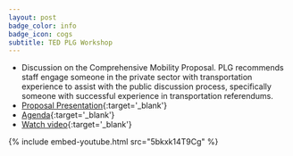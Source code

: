 ```yaml
---
layout: post
badge_color: info
badge_icon: cogs
subtitle: TED PLG Workshop
---
```


* Discussion on the Comprehensive Mobility Proposal. PLG recommends staff engage someone in the private sector with transportation experience to assist with the public discussion process, specifically someone with successful experience in transportation referendums.
* [Proposal Presentation](http://www.hillsboroughcounty.org/DocumentCenter/View/12876){:target='_blank'}
* [Agenda](http://www.hillsboroughcounty.org/DocumentCenter/View/12755){:target='_blank'}
* [Watch video](http://65.49.32.144/Hillsborough/c58b73db-f1d1-4cab-9f3c-2389ba25afc4/Trans_Econ_Dev_WS_8_12_2014/presentation_file/mgpresenter.html?Stream=low){:target='_blank'}

{% include embed-youtube.html src="5bkxk14T9Cg" %}
